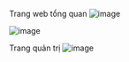 Trang web tổng quan
![image](https://github.com/namvuongitdev/DuAnTotNghiep/assets/113433953/114e0265-5c9c-4ef3-8560-d09babfaad4b)

![image](https://github.com/namvuongitdev/DuAnTotNghiep/assets/113433953/af5b1770-8be6-4111-ac67-c9edc5921d5e)

Trang quản trị
![image](https://github.com/namvuongitdev/DuAnTotNghiep/assets/113433953/4c086a45-5713-427e-80d4-c583bd374065)

